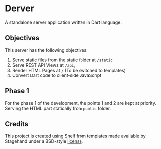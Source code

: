 # Derver

A standalone server application written in Dart language.

## Objectives

This server has the following objectives:

1. Serve static files from the static folder at `/static`
2. Serve REST API Views at `/api`,
3. Render HTML Pages at `/` (To be switched to templates)
4. Convert Dart code to client-side JavaScript

## Phase 1

For the phase 1 of the development, the points 1 and 2 are kept at priority.
Serving the HTML part statically from `public` folder.

## Credits

This project is created using [Shelf](https://pub.dev/packages/shelf) from
templates made available by Stagehand under a BSD-style
[license](https://github.com/dart-lang/stagehand/blob/master/LICENSE).
